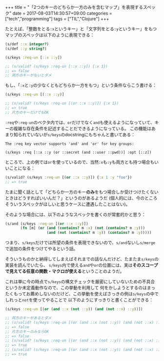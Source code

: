 +++
title = "「2つのキーのどちらか一方のみを含むマップ」を表現するスペック"
date = 2017-08-03T14:30:57+09:00
categories = ["tech","programming"]
tags = ["TIL","Clojure"]
+++

たとえば、「整数をとる`:x`というキー」と「文字列をとる`:y`というキー」をもつマップのスペックは以下のように表現できる：

<!--more-->

```clj
(s/def ::x integer?)
(s/def ::y string?)

(s/keys :req-un [::x ::y])

;; (s/valid? (s/keys :req-un [::x ::y]) {:x 1})
;; => false
;; 両方のキーがないとダメ
```

もし、「`:x`と`:y`の少なくともどちらか一方をもつ」という条件ならこう書ける：

```clj
(s/keys :req-un [(::x ::y)]

;; (s/valid? (s/keys :req-un [(or ::x ::y)]) {:x 1})
;; => true
;; 片方のキーだけでもOK
```

`:req`や`:req-un`のベクタ内では、`or`だけでなく`and`も使えるようになっていて、キーの複雑な存在条件を記述することだできるようになっている。
この機能はあまり知られていないが`s/keys`のdocstringにもちゃんと書いてある：

    The :req key vector supports 'and' and 'or' for key groups:

    (s/keys :req [::x ::y (or ::secret (and ::user ::pwd))] :opt [::z])
    
ところで、上の例では`or`を使っているので、当然`:x`も`:y`も両方とも持つ場合もいいことになる：

```clj
(s/valid? (s/keys :req-un [(or ::x ::y)]) {:x 1 :y "foo"})
;; => true
```

たまに聞く話として「どちらか一方のキー**のみ**をもつ場合しか受けつけたくないときはどうすればいいんだ？」というのがあるようだ
(個人的には、今のところそういうスペックがほしいと思うケースに遭遇したことはない)。

そのような場合には、以下のようなスペックを書くのが常套的かと思う：

```clj
(s/and (s/keys :req-un [(or ::x ::y)])
       (fn [m] (or (and (contains? m :x) (not (contains? m :y)))
                   (and (not (contains? m :y)) (contains? m :y)))))
```

つまり、`s/keys`だけでは所望の条件を表現できないので、`s/and`ないし`s/merge`で追加の条件をつけてやるという話。

そういうものかと納得してしまえばそれまでの話なんだけど、たまたま`s/keys`の実装を読んでいたら、
`s/keys`内で使える`and`や`or`の位置には、実は**そのスコープで見えてる任意の関数・マクロが使える**ということのようだ。

これは単に今の時点で`s/keys`の構文チェックを厳密にしていないための不具合というか未定義動作なので、この挙動を利用して
何をかしようとするのはまったくもってお薦めしないのだけど、この挙動を使えばさっきの例は`s/keys`の中でしれっと`not`を使ってやることで
以下のようにすっきりと書くことができる：

```clj
(s/keys :req-un [(or (and ::x (not ::y)) (and (not ::x) ::y))])

;; 両方のキーがあるとダメ
;; (s/valid? (s/keys :req-un [(or (and ::x (not ::y)) (and (not ::x) ::y))]) {:x 1 :y "foo"})
;; => false
;; 片方のキーのみならOK
;; => false
;; (s/valid? (s/keys :req-un [(or (and ::x (not ::y)) (and (not ::x) ::y))]) {:x 1})
;; => true
;; (s/valid? (s/keys :req-un [(or (and ::x (not ::y)) (and (not ::x) ::y))]) {:y "foo"})
;; => true
```
